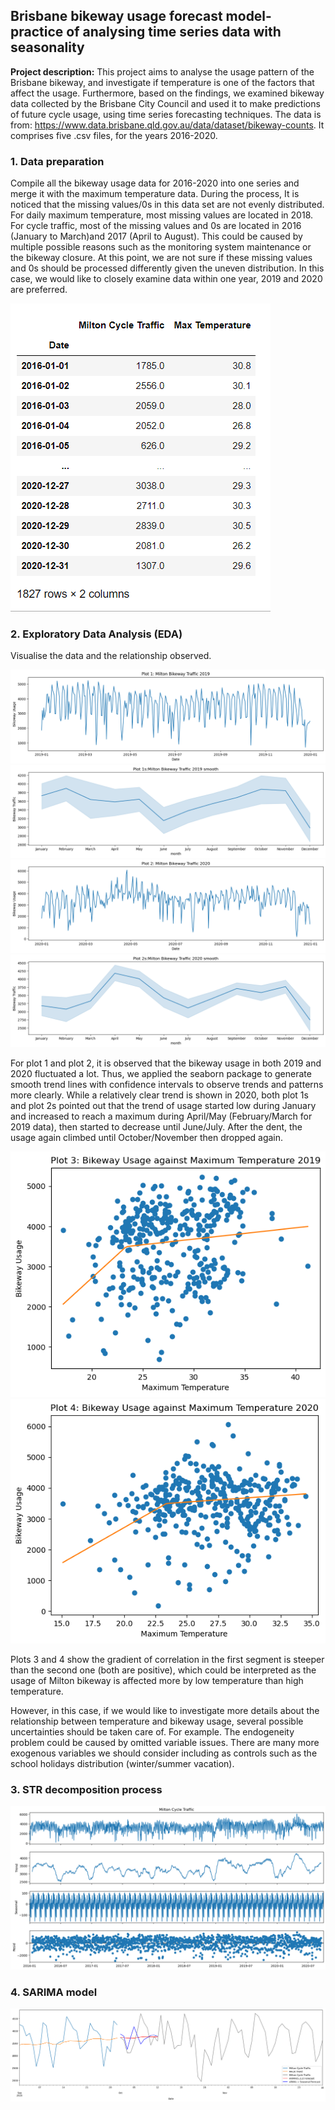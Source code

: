 ## Brisbane bikeway usage forecast model- practice of analysing time series data with seasonality

**Project description:** This project aims to analyse the usage pattern of the Brisbane bikeway, and investigate if temperature is one of the factors that affect the usage. Furthermore, based on the findings, we examined bikeway data collected by the Brisbane City Council and used it to make predictions of future cycle usage, using time series forecasting techniques. The data is from: https://www.data.brisbane.qld.gov.au/data/dataset/bikeway-counts. It comprises five .csv files, for the years 2016-2020.

### 1. Data preparation

Compile all the bikeway usage data for 2016-2020 into one series and merge it with the maximum temperature data. During the process, It is noticed that the missing values/0s in this data set are not evenly distributed. For daily maximum temperature, most missing values are located in 2018. For cycle traffic, most of the missing values and 0s are located in 2016 (January to March)and 2017 (April to August). This could be caused by multiple possible reasons such as the monitoring system maintenance or the bikeway closure. At this point, we are not sure if these missing values and 0s should be processed differently given the uneven distribution. In this case, we would like to closely examine data within one year, 2019 and 2020 are preferred.

<img src="images/dfbikeway.png?raw=true"/>

### 2. Exploratory Data Analysis (EDA)

Visualise the data and the relationship observed.

<img src="images/bikeway_eda1.png?raw=true"/>

<img src="images/bikeway_eda1s.png?raw=true"/>

<img src="images/bikeway_eda2.png?raw=true"/>

<img src="images/bikeway_eda2s.png?raw=true"/>

For plot 1 and plot 2, it is observed that the bikeway usage in both 2019 and 2020 fluctuated a lot. Thus, we applied the seaborn package to generate smooth trend lines with confidence intervals to observe trends and patterns more clearly. While a relatively clear trend is shown in 2020, both plot 1s and plot 2s pointed out that the trend of usage started low during January and increased to reach a maximum during April/May (February/March for 2019 data), then started to decrease until June/July. After the dent, the usage again climbed until October/November then dropped again.

<img src="images/bikeway_eda5.png?raw=true"/>

<img src="images/bikeway_eda6.png?raw=true"/>

Plots 3 and 4 show the gradient of correlation in the first segment is steeper than the second one (both are positive), which could be interpreted as the usage of Milton bikeway is affected more by low temperature than high temperature.

However, in this case, if we would like to investigate more details about the relationship between temperature and bikeway usage, several possible uncertainties should be taken care of. For example. The endogeneity problem could be caused by omitted variable issues. There are many more exogenous variables we should consider including as controls such as the school holidays distribution (winter/summer vacation).

### 3. STR decomposition process

<img src="images/bikeway_str.png?raw=true"/>

### 4. SARIMA model 

<img src="images/bikeway_arima.png?raw=true"/>





